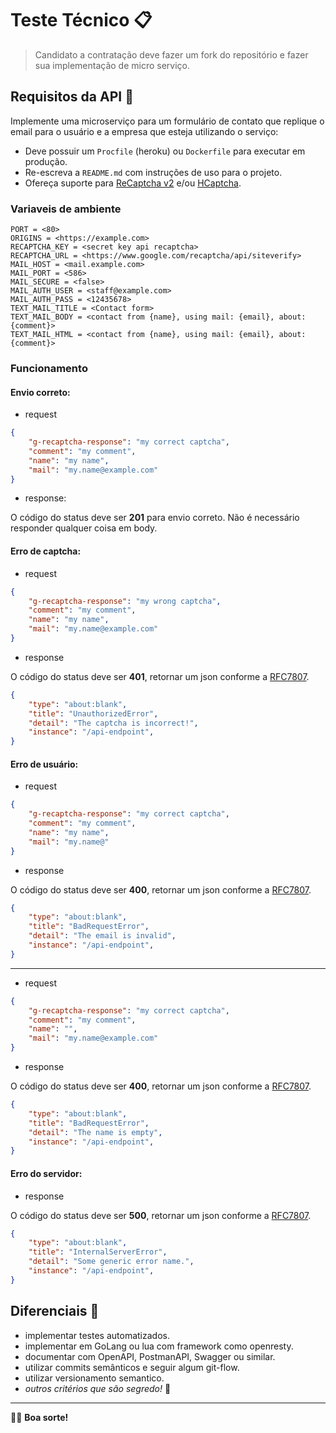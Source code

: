 # Teste Técnico :clipboard:

> Candidato a contratação deve fazer um fork do repositório e fazer sua implementação de micro serviço.

## Requisitos da API :paperclip:

Implemente uma microserviço para um formulário de contato que replique o email para o usuário e a empresa que esteja utilizando o serviço:

 * Deve possuir um `Procfile` (heroku) ou `Dockerfile` para executar em produção.
 * Re-escreva a `README.md` com instruções de uso para o projeto.
 * Ofereça suporte para [ReCaptcha v2](https://developers.google.com/recaptcha/docs/display) e/ou [HCaptcha](https://www.hcaptcha.com/).

### Variaveis de ambiente

```env
PORT = <80>
ORIGINS = <https://example.com>
RECAPTCHA_KEY = <secret key api recaptcha>
RECAPTCHA_URL = <https://www.google.com/recaptcha/api/siteverify>
MAIL_HOST = <mail.example.com>
MAIL_PORT = <586>
MAIL_SECURE = <false>
MAIL_AUTH_USER = <staff@example.com>
MAIL_AUTH_PASS = <12435678>
TEXT_MAIL_TITLE = <Contact form>
TEXT_MAIL_BODY = <contact from {name}, using mail: {email}, about: {comment}>
TEXT_MAIL_HTML = <contact from {name}, using mail: {email}, about: {comment}>
```

### Funcionamento

#### Envio correto:

 * request

```JSON
{
    "g-recaptcha-response": "my correct captcha",
    "comment": "my comment",
    "name": "my name",
    "mail": "my.name@example.com"
}
```

 * response:

O código do status deve ser **201** para envio correto. Não é necessário responder qualquer coisa em body.

#### Erro de captcha:

 * request

```JSON
{
    "g-recaptcha-response": "my wrong captcha",
    "comment": "my comment",
    "name": "my name",
    "mail": "my.name@example.com"
}
```

 * response

O código do status deve ser **401**, retornar um json conforme a [RFC7807](https://datatracker.ietf.org/doc/html/rfc7807).
<!-- diferencial rfc9457, mais atualizada, porém mais extensa a explicação. -->

```json
{
    "type": "about:blank",
    "title": "UnauthorizedError",
    "detail": "The captcha is incorrect!",
    "instance": "/api-endpoint",
}
```

#### Erro de usuário:

 * request

```JSON
{
    "g-recaptcha-response": "my correct captcha",
    "comment": "my comment",
    "name": "my name",
    "mail": "my.name@"
}
```

 * response

O código do status deve ser **400**, retornar um json conforme a [RFC7807](https://datatracker.ietf.org/doc/html/rfc7807).

```json
{
    "type": "about:blank",
    "title": "BadRequestError",
    "detail": "The email is invalid",
    "instance": "/api-endpoint",
}
```

--- 

 * request

```JSON
{
    "g-recaptcha-response": "my correct captcha",
    "comment": "my comment",
    "name": "",
    "mail": "my.name@example.com"
}
```

 * response

O código do status deve ser **400**, retornar um json conforme a [RFC7807](https://datatracker.ietf.org/doc/html/rfc7807).

```json
{
    "type": "about:blank",
    "title": "BadRequestError",
    "detail": "The name is empty",
    "instance": "/api-endpoint",
}
```

#### Erro do servidor:

 * response

O código do status deve ser **500**, retornar um json conforme a [RFC7807](https://datatracker.ietf.org/doc/html/rfc7807).

```json
{
    "type": "about:blank",
    "title": "InternalServerError",
    "detail": "Some generic error name.",
    "instance": "/api-endpoint",
}
```

## Diferenciais :pushpin:

 * implementar testes automatizados.
 * implementar em GoLang ou lua com framework como openresty.
 * documentar com OpenAPI, PostmanAPI, Swagger ou similar.
 * utilizar commits semânticos e seguir algum git-flow.
 * utilizar versionamento semantico.
 * _outros critérios que são segredo!_ :shushing_face:

-----------------------------

:raising_hand_man: **Boa sorte!**
